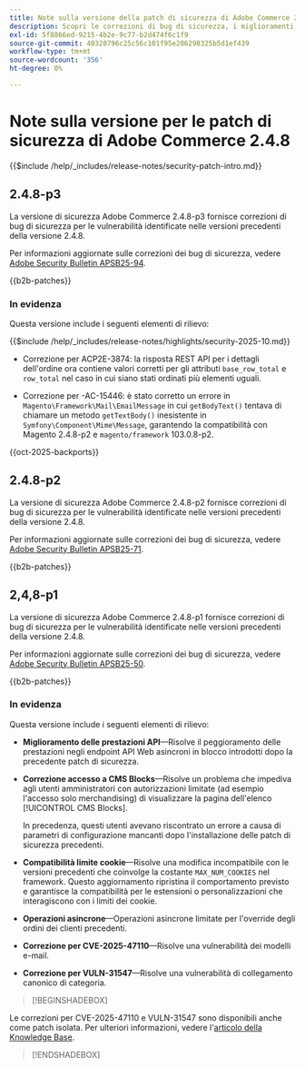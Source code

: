```yaml
---
title: Note sulla versione della patch di sicurezza di Adobe Commerce 2.4.8
description: Scopri le correzioni di bug di sicurezza, i miglioramenti della sicurezza e altri aggiornamenti relativi alla sicurezza inclusi nelle versioni delle patch di sicurezza per Adobe Commerce 2.4.7.
exl-id: 5f8866ed-9215-4b2e-9c77-b2d474f6c1f9
source-git-commit: 40328796c25c56c101f95e286298325b5d1ef439
workflow-type: tm+mt
source-wordcount: '356'
ht-degree: 0%

---
```


# Note sulla versione per le patch di sicurezza di Adobe Commerce 2.4.8

{{$include /help/_includes/release-notes/security-patch-intro.md}}

## 2.4.8-p3

La versione di sicurezza Adobe Commerce 2.4.8-p3 fornisce correzioni di bug di sicurezza per le vulnerabilità identificate nelle versioni precedenti della versione 2.4.8.

Per informazioni aggiornate sulle correzioni dei bug di sicurezza, vedere [Adobe Security Bulletin APSB25-94](https://helpx.adobe.com/security/products/magento/apsb25-94.html).

{{b2b-patches}}

### In evidenza

Questa versione include i seguenti elementi di rilievo:

{{$include /help/_includes/release-notes/highlights/security-2025-10.md}}

* Correzione per ACP2E-3874: la risposta REST API per i dettagli dell&#39;ordine ora contiene valori corretti per gli attributi `base_row_total` e `row_total` nel caso in cui siano stati ordinati più elementi uguali.

* Correzione per -AC-15446: è stato corretto un errore in `Magento\Framework\Mail\EmailMessage` in cui `getBodyText()` tentava di chiamare un metodo `getTextBody()` inesistente in `Symfony\Component\Mime\Message`, garantendo la compatibilità con Magento 2.4.8-p2 e `magento/framework` 103.0.8-p2.

{{oct-2025-backports}}

## 2.4.8-p2

La versione di sicurezza Adobe Commerce 2.4.8-p2 fornisce correzioni di bug di sicurezza per le vulnerabilità identificate nelle versioni precedenti della versione 2.4.8.

Per informazioni aggiornate sulle correzioni dei bug di sicurezza, vedere [Adobe Security Bulletin APSB25-71](https://helpx.adobe.com/security/products/magento/apsb25-71.html).

{{b2b-patches}}

## 2,4,8-p1

La versione di sicurezza Adobe Commerce 2.4.8-p1 fornisce correzioni di bug di sicurezza per le vulnerabilità identificate nelle versioni precedenti della versione 2.4.8.

Per informazioni aggiornate sulle correzioni dei bug di sicurezza, vedere [Adobe Security Bulletin APSB25-50](https://helpx.adobe.com/security/products/magento/apsb25-50.html).

{{b2b-patches}}

### In evidenza

Questa versione include i seguenti elementi di rilievo:

* **Miglioramento delle prestazioni API**—Risolve il peggioramento delle prestazioni negli endpoint API Web asincroni in blocco introdotti dopo la precedente patch di sicurezza.<!-- AC-14078 -->

* **Correzione accesso a CMS Blocks**—Risolve un problema che impediva agli utenti amministratori con autorizzazioni limitate (ad esempio l&#39;accesso solo merchandising) di visualizzare la pagina dell&#39;elenco [!UICONTROL CMS Blocks].

  In precedenza, questi utenti avevano riscontrato un errore a causa di parametri di configurazione mancanti dopo l&#39;installazione delle patch di sicurezza precedenti.<!-- AC-14087 -->

* **Compatibilità limite cookie**—Risolve una modifica incompatibile con le versioni precedenti che coinvolge la costante `MAX_NUM_COOKIES` nel framework. Questo aggiornamento ripristina il comportamento previsto e garantisce la compatibilità per le estensioni o personalizzazioni che interagiscono con i limiti dei cookie.<!-- AC-14475 -->

* **Operazioni asincrone**—Operazioni asincrone limitate per l&#39;override degli ordini dei clienti precedenti.<!-- AC-13917 -->

* **Correzione per CVE-2025-47110**—Risolve una vulnerabilità dei modelli e-mail.<!-- AC-14695 -->

* **Correzione per VULN-31547**—Risolve una vulnerabilità di collegamento canonico di categoria.<!-- AC-14713 -->

>[!BEGINSHADEBOX]

Le correzioni per CVE-2025-47110 e VULN-31547 sono disponibili anche come patch isolata. Per ulteriori informazioni, vedere l&#39;[articolo della Knowledge Base](https://experienceleague.adobe.com/en/docs/commerce-knowledge-base/kb/troubleshooting/known-issues-patches-attached/security-update-available-for-adobe-commerce-apsb25-50).

>[!ENDSHADEBOX]

<!-- Last updated from includes: 2025-10-06 13:12:34 -->
